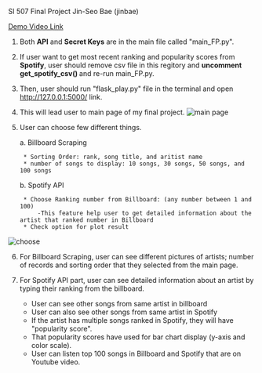 SI 507 Final Project Jin-Seo Bae (jinbae)

[Demo Video Link](https://drive.google.com/file/d/1nzG_v41dHEVO4QFt4V2e1rDjUSnRWyo-/view?usp=sharing)

1. Both <strong>API</strong> and <strong>Secret Keys</strong> are in the main file called "main_FP.py".
2. If user want to get most recent ranking and popularity scores from <strong>Spotify</strong>, user should remove csv file in this regitory and <strong> uncomment get_spotify_csv() </strong> and re-run main_FP.py.
3. Then, user should run "flask_play.py" file in the terminal and open http://127.0.0.1:5000/ link.
4. This will lead user to main page of my final project. ![main page](https://drive.google.com/uc?export=view&id=1YSbphSsSC6udiUhwXE8RVct7oB__Xylr)
5. User can choose few different things.

    a. Billboard Scraping
	
        * Sorting Order: rank, song title, and aritist name
        * number of songs to display: 10 songs, 30 songs, 50 songs, and 100 songs
		
    b. Spotify API
	
        * Choose Ranking number from Billboard: (any number between 1 and 100)
			-This feature help user to get detailed information about the artist that ranked number in Billboard
        * Check option for plot result
![choose](https://drive.google.com/uc?export=view&id=1-wlROxQMyCxeLYUAQ_VJQvd1oEZv9Vfa)

6. For Billboard Scraping, user can see different pictures of artists; number of records and sorting order that they selected from the main page.
7. For Spotify API part, user can see detailed information about an artist by typing their ranking from the billboard.
	
	* User can see other songs from same artist in billboard 
	* User can also see other songs from same artist in Spotify
	* If the artist has multiple songs ranked in Spotify, they will have "popularity score".
	* That popularity scores have used for bar chart display (y-axis and color scale).
	* User can listen top 100 songs in Billboard and Spotify that are on Youtube video.	
